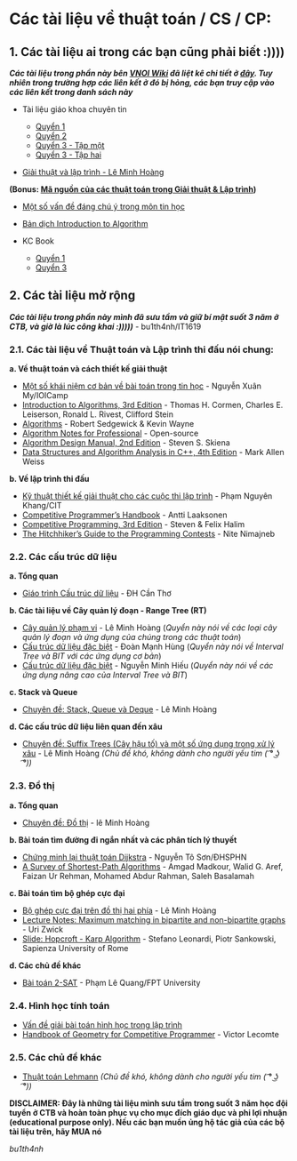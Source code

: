 # Các tài liệu về thuật toán / CS / CP:
 
## 1. Các tài liệu ai trong các bạn cũng phải biết :))))

_**Các tài liệu trong phần này bên [VNOI Wiki](http://vnoi.info/wiki) đã liệt kê chi tiết ở [đây](http://vnoi.info/wiki/algo/basic/Tai-Lieu-Thuat-Toan). Tuy nhiên trong trường hợp các liên kết ở đó bị hỏng, các bạn truy cập vào các liên kết trong danh sách này**_

   - Tài liệu giáo khoa chuyên tin
         
        - [Quyển 1](https://1drv.ms/b/s!AlSJG-eCrFaAy0B0MzCnck2wmt5v?e=1bllpQ)
        - [Quyển 2](https://1drv.ms/b/s!AlSJG-eCrFaAy0F8WRA64NNnN3sS?e=e33yLj)
        - [Quyển 3 - Tập một](https://1drv.ms/b/s!AlSJG-eCrFaAzAX-jBcs0KVbbS3s?e=oDltTn)
        - [Quyển 3 - Tập hai](https://1drv.ms/b/s!AlSJG-eCrFaAgb9MNuUm4m3AzDl9bQ?e=lE72dY)
    
   - [Giải thuật và lập trình - Lê Minh Hoàng](https://1drv.ms/b/s!AlSJG-eCrFaAy32IXrD4hkkf8I0X)
   
   **(Bonus: [Mã nguồn của các thuật toán trong Giải thuật & Lập trình](https://1drv.ms/u/s!AlSJG-eCrFaAyzBBTd0H0fVUeqBk?e=gzIvpE))**
   
   - [Một số vấn đề đáng chú ý trong môn tin học](https://1drv.ms/b/s!AlSJG-eCrFaAy0VbkTQbUDmd6mVy?e=A7UbLe)
   - [Bản dịch Introduction to Algorithm](https://1drv.ms/b/s!AlSJG-eCrFaAzBbC9ykTtPXMP1P9?e=8qfdIu)
   - KC Book
    
        - [Quyển 1](https://1drv.ms/b/s!AlSJG-eCrFaAy0p-UmLG11vpm4Wf)
        - [Quyển 3](https://1drv.ms/b/s!AlSJG-eCrFaAzANu-doHwQ4l3Fsy?e=k82FAh)
        
## 2. Các tài liệu mở rộng

_**Các tài liệu trong phần này mình đã sưu tầm và giữ bí mật suốt 3 năm ở CTB, và giờ là lúc công khai :)))))**_ - bu1th4nh/IT1619

### 2.1. Các tài liệu về Thuật toán và Lập trình thi đấu nói chung:
  
  **a. Về thuật toán và cách thiết kế giải thuật**
  
   - [Một số khái niệm cơ bản về bài toán trong tin học](https://1drv.ms/b/s!AlSJG-eCrFaAzBTRjhfo3n2n6VxY) - Nguyễn Xuân My/IOICamp
   - [Introduction to Algorithms, 3rd Edition](https://1drv.ms/b/s!AlSJG-eCrFaAy0zQGyHVzHb-MfGE?e=SQc0Qi) - Thomas H. Cormen, Charles E. Leiserson, Ronald L. Rivest, Clifford Stein
   - [Algorithms](https://1drv.ms/b/s!AlSJG-eCrFaAgdoAeKwgtrsZPGnb9w) - Robert Sedgewick & Kevin Wayne
   - [Algorithm Notes for Professional](https://1drv.ms/b/s!AlSJG-eCrFaAgckGtoo-EJbstK69hg) - Open-source
   - [Algorithm Design Manual, 2nd Edition](https://1drv.ms/b/s!AlSJG-eCrFaAzAJUmzskEboKYSy5) - Steven S. Skiena
   - [Data Structures and Algorithm Analysis in C++, 4th Edition](https://1drv.ms/b/s!AlSJG-eCrFaAy3dI2uoYj9w5eKl1) - Mark Allen Weiss
   
  **b. Về lập trình thi đấu**
  
   - [Kỹ thuật thiết kế giải thuật cho các cuộc thi lập trình](https://1drv.ms/b/s!AlSJG-eCrFaAgb9Q6DZZ7waR22S1pw) - Phạm Nguyên Khang/CIT
   - [Competitive Programmer’s Handbook](https://cses.fi/book/book.pdf) - Antti Laaksonen
   - [Competitive Programming, 3rd Edition](https://1drv.ms/b/s!AlSJG-eCrFaAzA6QsDyQkHer643H?e=YafLhk) - Steven & Felix Halim
   - [The Hitchhiker’s Guide to the Programming Contests](https://1drv.ms/b/s!AlSJG-eCrFaAgeNWz2pdAKZYFEuflQ) - Nite Nimajneb
   
### 2.2. Các cấu trúc dữ liệu

  **a. Tổng quan**
   - [Giáo trình Cấu trúc dữ liệu](https://1drv.ms/b/s!AlSJG-eCrFaAy3yB2h51XTRFEbTx) - ĐH Cần Thơ
   
  **b. Các tài liệu về Cây quản lý đoạn - Range Tree (RT)**
   - [Cây quản lý phạm vi](https://1drv.ms/b/s!AlSJG-eCrFaAy0tofx9Z3fEedlNT) - Lê Minh Hoàng (_Quyển này nói về các loại cây quản lý đoạn và ứng dụng của chúng trong các thuật toán_)
   - [Cấu trúc dữ liệu đặc biệt](https://1drv.ms/b/s!AlSJG-eCrFaAy3-bLi0m2HEThgEU) - Đoàn Mạnh Hùng (_Quyển này nói về Interval Tree và BIT với các ứng dụng cơ bản_)
   - [Cấu trúc dữ liệu đặc biệt](https://1drv.ms/b/s!AlSJG-eCrFaAy3s2mGilr5lZNP1I) - Nguyễn Minh Hiếu (_Quyển này nói về các ứng dụng nâng cao của Interval Tree và BIT_)
   
   **c. Stack và Queue**
   - [Chuyên đề: Stack, Queue và Deque](https://1drv.ms/b/s!AlSJG-eCrFaAz0FbBJ3gClMSoIkg) - Lê Minh Hoàng
   
   **d. Các cấu trúc dữ liệu liên quan đến xâu**
   - [Chuyên đề: Suffix Trees (Cây hậu tố) và một số ứng dụng trong xử lý xâu](https://1drv.ms/b/s!AlSJG-eCrFaAy0tofx9Z3fEedlNT) - Lê Minh Hoàng _(Chủ đề khó, không dành cho người yếu tim ( ͡° ͜ʖ ͡°))_
  

### 2.3. Đồ thị
   **a. Tổng quan**
   - [Chuyên đề: Đồ thị](https://1drv.ms/b/s!AlSJG-eCrFaAy3MOJzEVGH4BlBcT) - lê Minh Hoàng
   
   **b. Bài toán tìm đường đi ngắn nhất và các phân tích lý thuyết**
   - [Chứng minh lại thuật toán Dijkstra](https://1drv.ms/b/s!AlSJG-eCrFaAy3QZPkQJ6oJPyRZ0) - Nguyễn Tô Sơn/ĐHSPHN
   - [A Survey of Shortest-Path Algorithms](https://1drv.ms/b/s!AlSJG-eCrFaAyz8sEOvRE555_t6w) - Amgad Madkour, Walid G. Aref, Faizan Ur Rehman, Mohamed Abdur Rahman, Saleh Basalamah
   
   **c. Bài toán tìm bộ ghép cực đại**
   - [Bộ ghép cực đại trên đồ thị hai phía](https://1drv.ms/b/s!AlSJG-eCrFaAgY0iSQ3W7gJ8eExFoQ) - Lê Minh Hoàng
   - [Lecture Notes: Maximum matching in bipartite and non-bipartite graphs](https://1drv.ms/b/s!AlSJG-eCrFaAgcBMMQ9n2_scsMmckQ) - Uri Zwick
   - [Slide: Hopcroft - Karp Algorithm](https://1drv.ms/b/s!AlSJG-eCrFaAgcBLX7oUQ7tZS3g9EQ) - Stefano Leonardi, Piotr Sankowski, Sapienza University of Rome
   
   **d. Các chủ đề khác**
   - [Bài toán 2-SAT](https://1drv.ms/b/s!AlSJG-eCrFaAgbxp-ZrRcaAQne5D5Q) - Phạm Lê Quang/FPT University

### 2.4. Hình học tính toán
   - [Vấn đề giải bài toán hình học trong lập trình](https://1drv.ms/b/s!AlSJG-eCrFaAgP46C0-kqKMuscrBOg)
   - [Handbook of Geometry for Competitive Programmer](https://vlecomte.github.io/cp-geo.pdf) - Victor Lecomte
   
### 2.5. Các chủ đề khác
   - [Thuật toán Lehmann](https://1drv.ms/b/s!AlSJG-eCrFaAgbt2YSaPxqTlrh61CA) _(Chủ đề khó, không dành cho người yếu tim ( ͡° ͜ʖ ͡°))_
   
   

**DISCLAIMER: Đây là những tài liệu mình sưu tầm trong suốt 3 năm học đội tuyển ở CTB và hoàn toàn phục vụ cho mục đích giáo dục và phi lợi nhuận (educational purpose only). Nếu các bạn muốn ủng hộ tác giả của các bộ tài liệu trên, hãy MUA nó**

_bu1th4nh_
